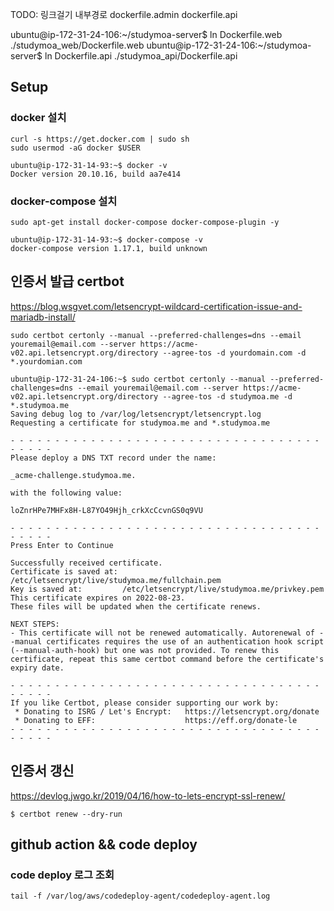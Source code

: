 
TODO: 링크걸기 내부경로
dockerfile.admin
dockerfile.api 

ubuntu@ip-172-31-24-106:~/studymoa-server$ ln Dockerfile.web ./studymoa_web/Dockerfile.web
ubuntu@ip-172-31-24-106:~/studymoa-server$ ln Dockerfile.api ./studymoa_api/Dockerfile.api

## Setup

### docker 설치 

```
curl -s https://get.docker.com | sudo sh
sudo usermod -aG docker $USER
```

```
ubuntu@ip-172-31-14-93:~$ docker -v
Docker version 20.10.16, build aa7e414
```

### docker-compose 설치

```
sudo apt-get install docker-compose docker-compose-plugin -y
```

```
ubuntu@ip-172-31-14-93:~$ docker-compose -v
docker-compose version 1.17.1, build unknown
```
## 인증서 발급 certbot

https://blog.wsgvet.com/letsencrypt-wildcard-certification-issue-and-mariadb-install/
```
sudo certbot certonly --manual --preferred-challenges=dns --email youremail@email.com --server https://acme-v02.api.letsencrypt.org/directory --agree-tos -d yourdomain.com -d *.yourdomian.com
```

```
ubuntu@ip-172-31-24-106:~$ sudo certbot certonly --manual --preferred-challenges=dns --email youremail@email.com --server https://acme-v02.api.letsencrypt.org/directory --agree-tos -d studymoa.me -d *.studymoa.me
Saving debug log to /var/log/letsencrypt/letsencrypt.log
Requesting a certificate for studymoa.me and *.studymoa.me

- - - - - - - - - - - - - - - - - - - - - - - - - - - - - - - - - - - - - - - -
Please deploy a DNS TXT record under the name:

_acme-challenge.studymoa.me.

with the following value:

loZnrHPe7MHFx8H-L87YO49Hjh_crkXcCcvnGS0q9VU

- - - - - - - - - - - - - - - - - - - - - - - - - - - - - - - - - - - - - - - -
Press Enter to Continue

Successfully received certificate.
Certificate is saved at: /etc/letsencrypt/live/studymoa.me/fullchain.pem
Key is saved at:         /etc/letsencrypt/live/studymoa.me/privkey.pem
This certificate expires on 2022-08-23.
These files will be updated when the certificate renews.

NEXT STEPS:
- This certificate will not be renewed automatically. Autorenewal of --manual certificates requires the use of an authentication hook script (--manual-auth-hook) but one was not provided. To renew this certificate, repeat this same certbot command before the certificate's expiry date.

- - - - - - - - - - - - - - - - - - - - - - - - - - - - - - - - - - - - - - - -
If you like Certbot, please consider supporting our work by:
 * Donating to ISRG / Let's Encrypt:   https://letsencrypt.org/donate
 * Donating to EFF:                    https://eff.org/donate-le
- - - - - - - - - - - - - - - - - - - - - - - - - - - - - - - - - - - - - - - -
```

## 인증서 갱신 

https://devlog.jwgo.kr/2019/04/16/how-to-lets-encrypt-ssl-renew/

```
$ certbot renew --dry-run
```

## github action && code deploy

### code deploy 로그 조회

```
tail -f /var/log/aws/codedeploy-agent/codedeploy-agent.log
```